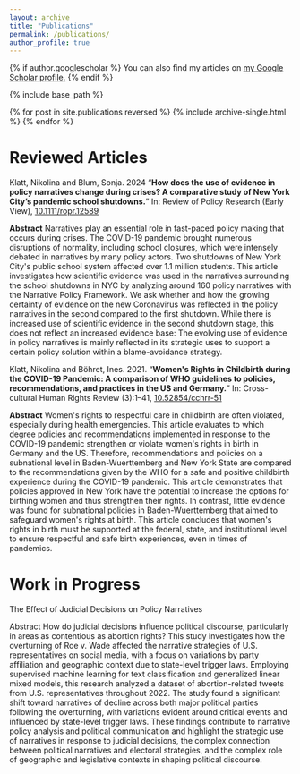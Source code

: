```yaml
---
layout: archive
title: "Publications"
permalink: /publications/
author_profile: true
---
```


{% if author.googlescholar %}
  You can also find my articles on <u><a href="{{author.googlescholar}}">my Google Scholar profile</a>.</u>
{% endif %}

{% include base_path %}

{% for post in site.publications reversed %}
  {% include archive-single.html %}
{% endfor %}


Reviewed Articles
======

Klatt, Nikolina and Blum, Sonja. 2024 “**How does the use of evidence in policy narratives change during crises? A comparative study of New York City’s pandemic school shutdowns.**” In: Review of Policy Research (Early View), [10.1111/ropr.12589](https://doi.org/10.1111/ropr.12589) 

**Abstract**
Narratives play an essential role in fast-paced policy making that occurs during crises. The COVID-19 pandemic brought numerous disruptions of normality, including school closures, which were intensely debated in narratives by many policy actors. Two shutdowns of New York City's public school system affected over 1.1 million students. This article investigates how scientific evidence was used in the narratives surrounding the school shutdowns in NYC by analyzing around 160 policy narratives with the Narrative Policy Framework. We ask whether and how the growing certainty of evidence on the new Coronavirus was reflected in the policy narratives in the second compared to the first shutdown. While there is increased use of scientific evidence in the second shutdown stage, this does not reflect an increased evidence base: The evolving use of evidence in policy narratives is mainly reflected in its strategic uses to support a certain policy solution within a blame-avoidance strategy.

Klatt, Nikolina and Böhret, Ines. 2021. “**Women's Rights in Childbirth during the COVID-19 Pandemic: A comparison of WHO guidelines to policies, recommendations, and practices in the US and Germany.**” In: Cross-cultural Human Rights Review (3):1–41, [10.52854/cchrr-51](https://cchrr-journal.org/articles/10.52854/cchrr.51)

**Abstract**
Women's rights to respectful care in childbirth are often violated, especially during health emergencies. This article evaluates to which degree policies and recommendations implemented in response to the COVID-19 pandemic strengthen or violate women's rights in birth in Germany and the US. Therefore, recommendations and policies on a subnational level in Baden-Wuerttemberg and New York State are compared to the recommendations given by the WHO for a safe and positive childbirth experience during the COVID-19 pandemic. This article demonstrates that policies approved in New York have the potential to increase the options for birthing women and thus strengthen their rights. In contrast, little evidence was found for subnational policies in Baden-Wuerttemberg that aimed to safeguard women's rights at birth. This article concludes that women's rights in birth must be supported at the federal, state, and institutional level to ensure respectful and safe birth experiences, even in times of pandemics.

Work in Progress
======

The Effect of Judicial Decisions on Policy Narratives

Abstract
How do judicial decisions influence political discourse, particularly in areas as contentious as abortion rights? This study investigates how the overturning of Roe v. Wade affected the narrative strategies of U.S. representatives on social media, with a focus on variations by party affiliation and geographic context due to state-level trigger laws. Employing supervised machine learning for text classification and generalized linear mixed models, this research analyzed a dataset of abortion-related tweets from U.S. representatives throughout 2022. The study found a significant shift toward narratives of decline across both major political parties following the overturning, with variations evident around critical events and influenced by state-level trigger laws. These findings contribute to narrative policy analysis and political communication and highlight the strategic use of narratives in response to judicial decisions, the complex connection between political narratives and electoral strategies, and the complex role of geographic and legislative contexts in shaping political discourse.


